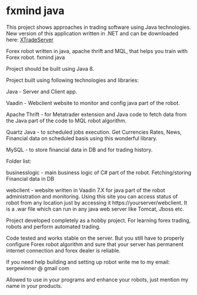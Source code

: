 
# fxmind java


This project shows approaches in trading software using Java technologies.
New version of this application written in .NET and can be downloaded here: [XTradeServer](https://github.com/sergiovision/XTradeServer)

Forex robot written in java, apache thrift and MQL, that helps you train with Forex robot.
fxmind java

Project should be built using Java 8.

Project built using following technologies and libraries:

Java - Server and Client app.

Vaadin - Webclient website to monitor and config java part of the robot. 

Apache Thrift - for Metatrader extension and Java code to fetch data from the Java part of the code to MQL robot algorithm.

Quartz Java  - to scheduled jobs execution. Get Currencies Rates, News,  Financial data on scheduled basis using this wonderful library.

MySQL - to store financial data in DB and for trading history. 

Folder list:

businesslogic - main business logic of C# part of the robot. Fetching/storing Financial data in DB 

webclient - website written in Vaadin 7.X for java part of the robot administration and monitoring. Using this site you can access status of robot from any location just by accessing it https://yourserver/webclient. It is a .war file which can run in any java web server like Tomcat, Jboss etc.


Project developed completely as a hobby project. For learning forex trading, robots and perform automated trading.

Code tested and works stable on the server. But you still have to properly configure Forex robot algorithm and sure that your server has permanent internet connection and forex dealer is reliable.

If you need help building and setting up robot write me to my email: sergewinner @ gmail com

Allowed to use in your programs and enhance your robots, just mention my name in your products.

